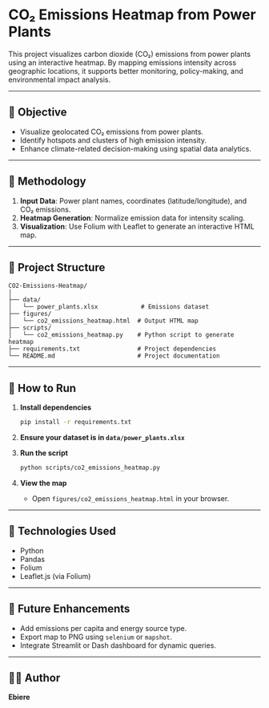 # CO₂ Emissions Heatmap from Power Plants

This project visualizes carbon dioxide (CO₂) emissions from power plants using an interactive heatmap. By mapping emissions intensity across geographic locations, it supports better monitoring, policy-making, and environmental impact analysis.

---

## 📌 Objective

- Visualize geolocated CO₂ emissions from power plants.
- Identify hotspots and clusters of high emission intensity.
- Enhance climate-related decision-making using spatial data analytics.

---

## 🧠 Methodology

1. **Input Data**: Power plant names, coordinates (latitude/longitude), and CO₂ emissions.
2. **Heatmap Generation**: Normalize emission data for intensity scaling.
3. **Visualization**: Use Folium with Leaflet to generate an interactive HTML map.

---

## 📁 Project Structure

```
CO2-Emissions-Heatmap/
│
├── data/
│   └── power_plants.xlsx            # Emissions dataset
├── figures/
│   └── co2_emissions_heatmap.html  # Output HTML map
├── scripts/
│   └── co2_emissions_heatmap.py    # Python script to generate heatmap
├── requirements.txt                # Project dependencies
└── README.md                       # Project documentation
```

---

## 🚀 How to Run

1. **Install dependencies**
   ```bash
   pip install -r requirements.txt
   ```

2. **Ensure your dataset is in `data/power_plants.xlsx`**

3. **Run the script**
   ```bash
   python scripts/co2_emissions_heatmap.py
   ```

4. **View the map**
   - Open `figures/co2_emissions_heatmap.html` in your browser.

---

## 🔧 Technologies Used

- Python
- Pandas
- Folium
- Leaflet.js (via Folium)

---

## 🧠 Future Enhancements

- Add emissions per capita and energy source type.
- Export map to PNG using `selenium` or `mapshot`.
- Integrate Streamlit or Dash dashboard for dynamic queries.

---

## 👩‍💻 Author

**Ebiere**  
